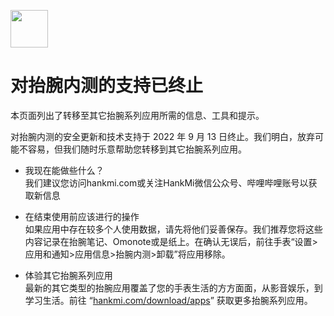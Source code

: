 [<img src="https://www.hankmi.com/favicon.ico" width="60" height="60" align="middle" />](https://www.hankmi.com)

# 对抬腕内测的支持已终止
本页面列出了转移至其它抬腕系列应用所需的信息、工具和提示。  
  
对抬腕内测的安全更新和技术支持于 2022 年 9 月 13 日终止。我们明白，放弃可能不容易，但我们随时乐意帮助您转移到其它抬腕系列应用。
  
* 我现在能做些什么？  
我们建议您访问hankmi.com或关注HankMi微信公众号、哔哩哔哩账号以获取新信息
  
* 在结束使用前应该进行的操作  
如果应用中存在较多个人使用数据，请先将他们妥善保存。我们推荐您将这些内容记录在抬腕笔记、Omonote或是纸上。在确认无误后，前往手表“设置>应用和通知>应用信息>抬腕内测>卸载”将应用移除。
  
* 体验其它抬腕系列应用  
最新的其它类型的抬腕应用覆盖了您的手表生活的方方面面，从影音娱乐，到学习生活。前往 “[hankmi.com/download/apps](apps.md)” 获取更多抬腕系列应用。
